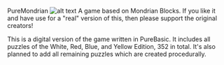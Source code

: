 PureMondrian
![alt text](https://github.com/jacdelad/PureMondrian/blob/main/PureMondrian.png?raw=true)
A game based on Mondrian Blocks. If you like it and have use for a "real" version of this, then please support the original creators!

This is a digital version of the game written in PureBasic. It includes all puzzles of the White, Red, Blue, and Yellow Edition, 352 in total.
It's also planned to add all remaining puzzles which are created procedurally.
